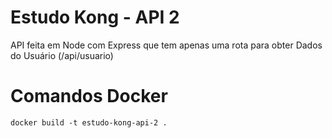 # Estudo Kong - API 2
API feita em Node com Express que tem apenas uma rota para obter Dados do Usuário (/api/usuario)

# Comandos Docker

```shell
docker build -t estudo-kong-api-2 .
```